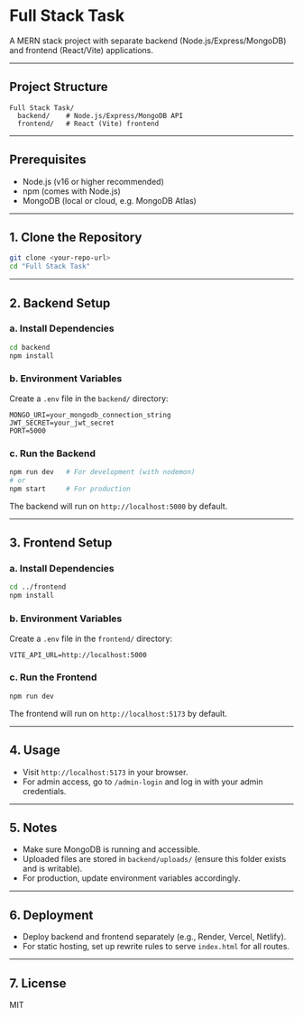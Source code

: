 # Full Stack Task

A MERN stack project with separate backend (Node.js/Express/MongoDB) and frontend (React/Vite) applications.

---

## Project Structure

```
Full Stack Task/
  backend/    # Node.js/Express/MongoDB API
  frontend/   # React (Vite) frontend
```

---

## Prerequisites
- Node.js (v16 or higher recommended)
- npm (comes with Node.js)
- MongoDB (local or cloud, e.g. MongoDB Atlas)

---

## 1. Clone the Repository
```bash
git clone <your-repo-url>
cd "Full Stack Task"
```

---

## 2. Backend Setup

### a. Install Dependencies
```bash
cd backend
npm install
```

### b. Environment Variables
Create a `.env` file in the `backend/` directory:
```
MONGO_URI=your_mongodb_connection_string
JWT_SECRET=your_jwt_secret
PORT=5000
```

### c. Run the Backend
```bash
npm run dev   # For development (with nodemon)
# or
npm start     # For production
```

The backend will run on `http://localhost:5000` by default.

---

## 3. Frontend Setup

### a. Install Dependencies
```bash
cd ../frontend
npm install
```

### b. Environment Variables
Create a `.env` file in the `frontend/` directory:
```
VITE_API_URL=http://localhost:5000
```

### c. Run the Frontend
```bash
npm run dev
```

The frontend will run on `http://localhost:5173` by default.

---

## 4. Usage
- Visit `http://localhost:5173` in your browser.
- For admin access, go to `/admin-login` and log in with your admin credentials.

---

## 5. Notes
- Make sure MongoDB is running and accessible.
- Uploaded files are stored in `backend/uploads/` (ensure this folder exists and is writable).
- For production, update environment variables accordingly.

---

## 6. Deployment
- Deploy backend and frontend separately (e.g., Render, Vercel, Netlify).
- For static hosting, set up rewrite rules to serve `index.html` for all routes.

---

## 7. License
MIT
